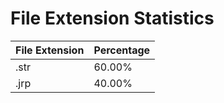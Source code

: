 # File Extension Statistics

| File Extension | Percentage |
| -------------- | ---------- |
| .str           | 60.00%     |
| .jrp           | 40.00%     |


